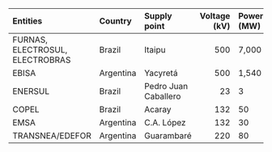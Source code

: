 | Entities                        | Country   | Supply point         |   Voltage (kV) | Power (MW)   |
|:--------------------------------|:----------|:---------------------|---------------:|:-------------|
| FURNAS, ELECTROSUL, ELECTROBRAS | Brazil    | Itaipu               |            500 | 7,000        |
| EBISA                           | Argentina | Yacyretá             |            500 | 1,540        |
| ENERSUL                         | Brazil    | Pedro Juan Caballero |             23 | 3            |
| COPEL                           | Brazil    | Acaray               |            132 | 50           |
| EMSA                            | Argentina | C.A. López           |            132 | 30           |
| TRANSNEA/EDEFOR                 | Argentina | Guarambaré           |            220 | 80           |
